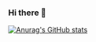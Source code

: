 ### Hi there 👋

[![Anurag's GitHub stats](https://github-readme-stats.vercel.app/api?username=yahomi-jp)](https://github.com/anuraghazra/github-readme-stats)
